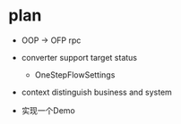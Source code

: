 # plan

- OOP -> OFP
 rpc


- converter support target status
  - OneStepFlowSettings
- context distinguish business and system

- 实现一个Demo